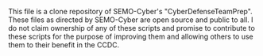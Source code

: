 This file is a clone repository of SEMO-Cyber's "CyberDefenseTeamPrep". These files as directed by SEMO-Cyber are open source and public to all. I do not claim ownership of any of these scripts and promise to contribute to these scripts for the purpose of improving them and allowing others to use them to their benefit in the CCDC.
